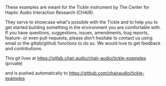 These examples are meant for the Tickle instrument by The Center for Haptic Audio Interaction Research (CHAIR).

They serve to showcase what's possible with the Tickle and to help you to get started building something in the environment you are comfortable with.
If you have questions, suggestions, issues, amendments, bug reports, feature- or even pull-requests, please don't hesitate to contact us using email or the gitlab/github functions to do so. We would love to get feedback and contributions.

This git lives at
https://gitlab.chair.audio/chair-audio/tickle-examples (private)

and is pushed automatically to 
https://github.com/chairaudio/tickle-examples

